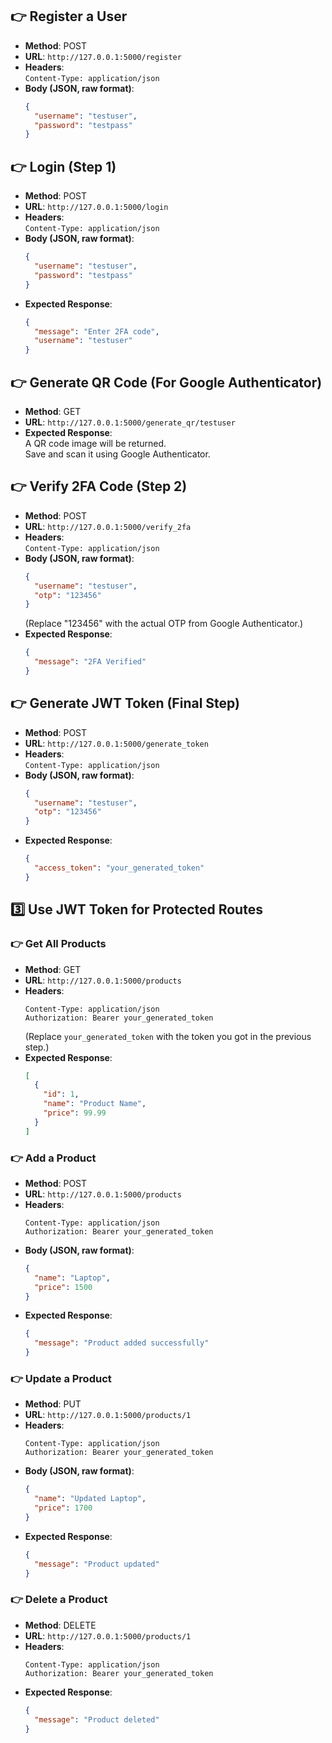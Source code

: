 ## 👉 Register a User
- **Method**: POST  
- **URL**: `http://127.0.0.1:5000/register`  
- **Headers**:  
  `Content-Type: application/json`  
- **Body (JSON, raw format)**:  
  ```json
  {
    "username": "testuser",
    "password": "testpass"
  }
  ```

## 👉 Login (Step 1)
- **Method**: POST  
- **URL**: `http://127.0.0.1:5000/login`  
- **Headers**:  
  `Content-Type: application/json`  
- **Body (JSON, raw format)**:  
  ```json
  {
    "username": "testuser",
    "password": "testpass"
  }
  ```
- **Expected Response**:  
  ```json
  {
    "message": "Enter 2FA code",
    "username": "testuser"
  }
  ```

## 👉 Generate QR Code (For Google Authenticator)
- **Method**: GET  
- **URL**: `http://127.0.0.1:5000/generate_qr/testuser`  
- **Expected Response**:  
  A QR code image will be returned.  
  Save and scan it using Google Authenticator.

## 👉 Verify 2FA Code (Step 2)
- **Method**: POST  
- **URL**: `http://127.0.0.1:5000/verify_2fa`  
- **Headers**:  
  `Content-Type: application/json`  
- **Body (JSON, raw format)**:  
  ```json
  {
    "username": "testuser",
    "otp": "123456"
  }
  ```
  (Replace "123456" with the actual OTP from Google Authenticator.)
- **Expected Response**:  
  ```json
  {
    "message": "2FA Verified"
  }
  ```

## 👉 Generate JWT Token (Final Step)
- **Method**: POST  
- **URL**: `http://127.0.0.1:5000/generate_token`  
- **Headers**:  
  `Content-Type: application/json`  
- **Body (JSON, raw format)**:  
  ```json
  {
    "username": "testuser",
    "otp": "123456"
  }
  ```
- **Expected Response**:  
  ```json
  {
    "access_token": "your_generated_token"
  }
  ```

## 3️⃣ Use JWT Token for Protected Routes

### 👉 Get All Products
- **Method**: GET  
- **URL**: `http://127.0.0.1:5000/products`  
- **Headers**:  
  ```
  Content-Type: application/json
  Authorization: Bearer your_generated_token
  ```
  (Replace `your_generated_token` with the token you got in the previous step.)
- **Expected Response**:  
  ```json
  [
    {
      "id": 1,
      "name": "Product Name",
      "price": 99.99
    }
  ]
  ```

### 👉 Add a Product
- **Method**: POST  
- **URL**: `http://127.0.0.1:5000/products`  
- **Headers**:  
  ```
  Content-Type: application/json
  Authorization: Bearer your_generated_token
  ```
- **Body (JSON, raw format)**:  
  ```json
  {
    "name": "Laptop",
    "price": 1500
  }
  ```
- **Expected Response**:  
  ```json
  {
    "message": "Product added successfully"
  }
  ```

### 👉 Update a Product
- **Method**: PUT  
- **URL**: `http://127.0.0.1:5000/products/1`  
- **Headers**:  
  ```
  Content-Type: application/json
  Authorization: Bearer your_generated_token
  ```
- **Body (JSON, raw format)**:  
  ```json
  {
    "name": "Updated Laptop",
    "price": 1700
  }
  ```
- **Expected Response**:  
  ```json
  {
    "message": "Product updated"
  }
  ```

### 👉 Delete a Product
- **Method**: DELETE  
- **URL**: `http://127.0.0.1:5000/products/1`  
- **Headers**:  
  ```
  Content-Type: application/json
  Authorization: Bearer your_generated_token
  ```
- **Expected Response**:  
  ```json
  {
    "message": "Product deleted"
  }
  ```


